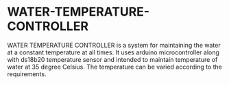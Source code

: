 # WATER-TEMPERATURE-CONTROLLER
WATER TEMPERATURE CONTROLLER is a system for maintaining the water at a constant temperature at all times. It uses arduino microcontroller along with ds18b20 temperature sensor and intended to maintain temperature of water at 35 degree Celsius. The temperature can be varied according to the requirements.
